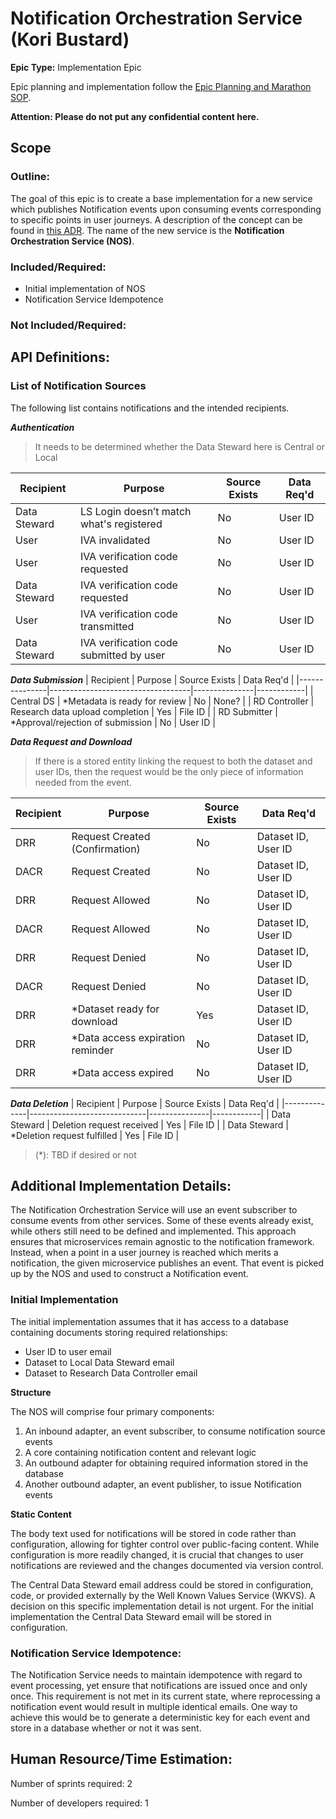 # Notification Orchestration Service (Kori Bustard)
**Epic Type:** Implementation Epic

Epic planning and implementation follow the
[Epic Planning and Marathon SOP](https://docs.ghga-dev.de/main/sops/sop001_epic_planning.html).

**Attention: Please do not put any confidential content here.**


## Scope
### Outline:
The goal of this epic is to create a base implementation for a new service which
publishes Notification events upon consuming events corresponding to specific points
in user journeys.
A description of the concept can be found in
[this ADR](https://github.com/ghga-de/adrs/blob/main/docs/adrs/adr007_sourcing_notifications.md).
The name of the new service is the **Notification Orchestration Service (NOS)**.

### Included/Required:
- Initial implementation of NOS
- Notification Service Idempotence

### Not Included/Required:

## API Definitions:

### List of Notification Sources

The following list contains notifications and the intended recipients.

_**Authentication**_
> It needs to be determined whether the Data Steward here is Central or Local

| Recipient    | Purpose                                  | Source Exists | Data Req'd |
|--------------|------------------------------------------|---------------|------------|
| Data Steward | LS Login doesn’t match what's registered | No            | User ID    |
| User         | IVA invalidated                          | No            | User ID    |
| User         | IVA verification code requested          | No            | User ID    |
| Data Steward | IVA verification code requested          | No            | User ID    |
| User         | IVA verification code transmitted        | No            | User ID    |
| Data Steward | IVA verification code submitted by user  | No            | User ID    |


_**Data Submission**_
| Recipient     | Purpose                           | Source Exists | Data Req'd |
|---------------|-----------------------------------|---------------|------------|
| Central DS    | *Metadata is ready for review     | No            | None?      |
| RD Controller | Research data upload completion   | Yes           | File ID    |
| RD Submitter  | *Approval/rejection of submission | No            | User ID    |


_**Data Request and Download**_
> If there is a stored entity linking the request to both the dataset and user IDs, then
> the request would be the only piece of information needed from the event.

| Recipient    | Purpose                          | Source Exists | Data Req'd |
|--------------|----------------------------------|---------------|------------|
| DRR          | Request Created (Confirmation)   | No            | Dataset ID, User ID|
| DACR         | Request Created                  | No            | Dataset ID, User ID|
| DRR          | Request Allowed                  | No            | Dataset ID, User ID|
| DACR         | Request Allowed                  | No            | Dataset ID, User ID|
| DRR          | Request Denied                   | No            | Dataset ID, User ID|
| DACR         | Request Denied                   | No            | Dataset ID, User ID|
| DRR          | *Dataset ready for download      | Yes           | Dataset ID, User ID|
| DRR          | *Data access expiration reminder | No            | Dataset ID, User ID|
| DRR          | *Data access expired             | No            | Dataset ID, User ID|

_**Data Deletion**_
| Recipient    | Purpose                     | Source Exists | Data Req'd |
|--------------|-----------------------------|---------------|------------|
| Data Steward | Deletion request received   | Yes           | File ID    |
| Data Steward | *Deletion request fulfilled | Yes           | File ID    |
>(*): TBD if desired or not


## Additional Implementation Details:

The Notification Orchestration Service will use an event subscriber to consume events
from other services. Some of these events already exist, while others still
need to be defined and implemented. This approach ensures that microservices remain
agnostic to the notification framework. Instead, when a point in a user journey is
reached which merits a notification, the given microservice publishes an event. That
event is picked up by the NOS and used to construct a Notification event.

### Initial Implementation

The initial implementation assumes that it has access to a database containing
documents storing required relationships:
- User ID to user email
- Dataset to Local Data Steward email
- Dataset to Research Data Controller email

**Structure**

The NOS will comprise four primary components:
1. An inbound adapter, an event subscriber, to consume notification source events
2. A core containing notification content and relevant logic
3. An outbound adapter for obtaining required information stored in the database
4. Another outbound adapter, an event publisher, to issue Notification events

**Static Content**

The body text used for notifications will be stored in code rather than configuration,
allowing for tighter control over public-facing content. While configuration is more
readily changed, it is crucial that changes to user notifications are reviewed and the
changes documented via version control.

The Central Data Steward email address could be stored in configuration, code, or
provided externally by the Well Known Values Service (WKVS). A decision on this specific
implementation detail is not urgent. For the initial implementation the Central Data
Steward email will be stored in configuration.


### Notification Service Idempotence:

The Notification Service needs to maintain idempotence with regard to event processing,
yet ensure that notifications are issued once and only once. This requirement is not
met in its current state, where reprocessing a notification event would result in
multiple identical emails. One way to achieve this would be to generate a deterministic
key for each event and store in a database whether or not it was sent.

## Human Resource/Time Estimation:

Number of sprints required: 2

Number of developers required: 1
